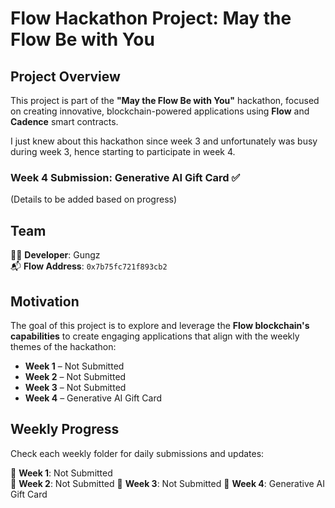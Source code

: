 # Flow Hackathon Project: May the Flow Be with You  

## Project Overview  
This project is part of the **"May the Flow Be with You"** hackathon, focused on creating innovative, blockchain-powered applications using **Flow** and **Cadence** smart contracts.  

I just knew about this hackathon since week 3 and unfortunately was busy during week 3, hence starting to participate in week 4.

### Week 4 Submission: Generative AI Gift Card  ✅  
(Details to be added based on progress)  

## Team  
👩‍💻 **Developer**: Gungz  
📬 **Flow Address**: `0x7b75fc721f893cb2`  

## Motivation  
The goal of this project is to explore and leverage the **Flow blockchain's capabilities** to create engaging applications that align with the weekly themes of the hackathon:  

- **Week 1** – Not Submitted
- **Week 2** – Not Submitted
- **Week 3** – Not Submitted
- **Week 4** – Generative AI Gift Card

## Weekly Progress  
Check each weekly folder for daily submissions and updates:  

📂 **Week 1**: Not Submitted  
📂 **Week 2**: Not Submitted
📂 **Week 3**: Not Submitted
📂 **Week 4**: Generative AI Gift Card
 
